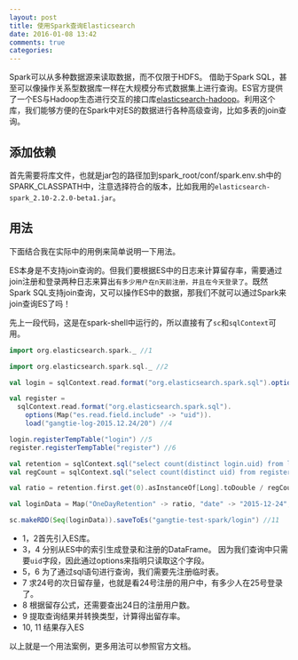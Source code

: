```yaml
---
layout: post
title: 使用Spark查询Elasticsearch
date: 2016-01-08 13:42
comments: true
categories: 
---
```


Spark可以从多种数据源来读取数据，而不仅限于HDFS。
借助于Spark SQL，甚至可以像操作关系型数据库一样在大规模分布式数据集上进行查询。ES官方提供了一个ES与Hadoop生态进行交互的接口库[elasticsearch-hadoop](https://www.elastic.co/guide/en/elasticsearch/hadoop/master/reference.html)。利用这个库，我们能够方便的在Spark中对ES的数据进行各种高级查询，比如多表的join查询。

## 添加依赖
首先需要将库文件，也就是jar包的路径加到spark_root/conf/spark.env.sh中的SPARK_CLASSPATH中，注意选择符合的版本，比如我用的`elasticsearch-spark_2.10-2.2.0-beta1.jar`。

## 用法
下面结合我在实际中的用例来简单说明一下用法。

ES本身是不支持join查询的。但我们要根据ES中的日志来计算留存率，需要通过join注册和登录两种日志来算出`有多少用户在n天前注册，并且在今天登录了`。既然Spark SQL支持join查询，又可以操作ES中的数据，那我们不就可以通过Spark来join查询ES了吗！

先上一段代码，这是在spark-shell中运行的，所以直接有了`sc`和`sqlContext`可用。

```scala
import org.elasticsearch.spark._ //1

import org.elasticsearch.spark.sql._ //2

val login = sqlContext.read.format("org.elasticsearch.spark.sql").options(Map("es.read.field.include" -> "uid")).load("gangtie-log-2015.12.25/19") //3

val register =
  sqlContext.read.format("org.elasticsearch.spark.sql").
    options(Map("es.read.field.include" -> "uid")).
    load("gangtie-log-2015.12.24/20") //4

login.registerTempTable("login") //5
register.registerTempTable("register") //6

val retention = sqlContext.sql("select count(distinct login.uid) from login inner join register on register.uid = login.uid") //7
val regCount = sqlContext.sql("select count(distinct uid) from register") //8

val ratio = retention.first.get(0).asInstanceOf[Long].toDouble / regCount.first.get(0).asInstanceOf[Long] //9

val loginData = Map("OneDayRetention" -> ratio, "date" -> "2015-12-24", "register" -> regCount.first.getLong(0)) //10

sc.makeRDD(Seq(loginData)).saveToEs("gangtie-test-spark/login") //11
```

- 1，2首先引入ES库。
- 3，4 分别从ES中的索引生成登录和注册的DataFrame。
因为我们查询中只需要`uid`字段，因此通过options来指明只读取这个字段。
- 5，6 为了通过sql语句进行查询，我们需要先注册临时表。
- 7 求24号的次日留存量，也就是看24号注册的用户中，有多少人在25号登录了。
- 8 根据留存公式，还需要查出24日的注册用户数。
- 9 提取查询结果并转换类型，计算得出留存率。
- 10, 11 结果存入ES

以上就是一个用法案例，更多用法可以参照官方文档。